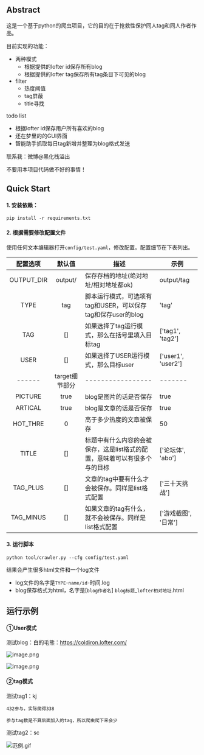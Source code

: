 ## Abstract

这是一个基于python的爬虫项目，它的目的在于抢救性保护同人tag和同人作者作品。

目前实现的功能：

- 两种模式
    - 根据提供的lofter id保存所有blog
    - 根据提供的lofter tag保存所有tag条目下可见的blog
- filter
    - 热度阈值
    - tag屏蔽
    - title寻找
    
todo list

- 根据lofter id保存用户所有喜欢的blog
- 还在梦里的的GUI界面
- 智能助手抓取每日tag新增并整理为blog格式发送

联系我：微博@黑化栈溢出

不要用本项目代码做不好的事情！

## Quick Start

#### 1. 安装依赖：

`pip install -r requirements.txt`

#### 2. 根据需要修改配置文件

使用任何文本编辑器打开`config/test.yaml`，修改配置。配置细节在下表列出。

配置选项|默认值|描述|示例
:-------:|:----:|-------|----
OUTPUT_DIR|output/|保存存档的地址(绝对地址/相对地址都ok)|output/tag
TYPE|tag|脚本运行模式，可选项有tag和USER，可以保存tag和保存user的blog|'tag'
TAG|[]|如果选择了tag运行模式，那么在括号里填入目标tag|\['tag1', 'tag2'\]
USER|[]|如果选择了USER运行模式，那么目标user|\['user1', 'user2'\]
------|target细节部分|-----------------|-------
PICTURE|true|blog是图片的话是否保存|true
ARTICAL|true|blog是文章的话是否保存|true
HOT_THRE|0|高于多少热度的文章被保存|50
TITLE| [] |标题中有什么内容的会被保存，这是list格式的配置，意味着可以有很多个与的目标|\['论坛体', 'abo'\]
TAG_PLUS| [] |文章的tag中要有什么才会被保存。同样是list格式配置| \['三十天挑战'\]
TAG_MINUS| [] |如果文章的tag有什么，就不会被保存。同样是list格式配置 | \['游戏截图', '日常'\]

#### 3. 运行脚本

`python tool/crawler.py --cfg config/test.yaml`

结果会产生很多html文件和一个log文件

- log文件的名字是`TYPE`-`name/id`-时间.log
- blog保存格式为html，名字是\[`blog作者名`\] `blog标题`_`lofter相对地址`.html

## 运行示例

#### ①User模式

测试blog：白的毛熊：https://coldiron.lofter.com/

![image.png](https://i.loli.net/2020/06/13/cJVedgBUXx6rFQ3.png)

![image.png](https://i.loli.net/2020/06/13/fXuybjWVKoerRSH.png)

#### ②tag模式

测试tag1：kj 

    432参与，实际爬得338

    参与tag数是不算后面加入的tag，所以爬虫爬下来会少

测试tag2：sc

![范例.gif](https://i.loli.net/2020/06/13/IY3E6POxaMuemD7.gif)